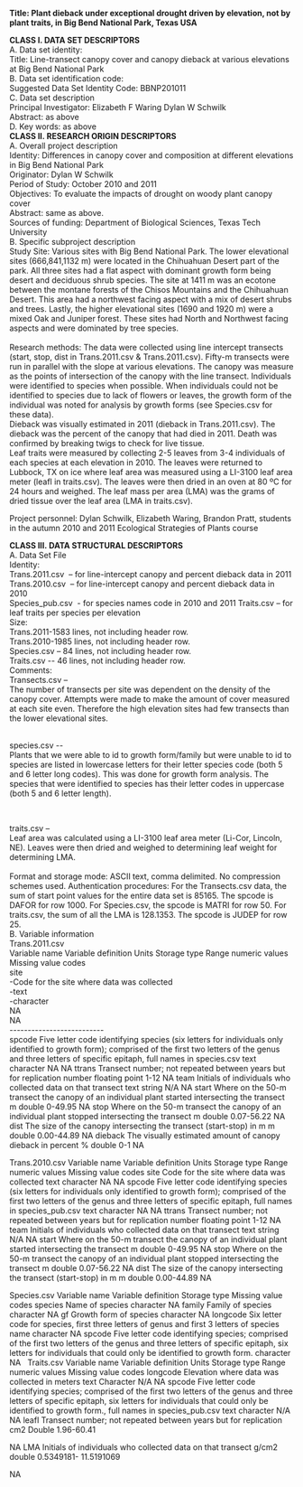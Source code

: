 <b>Title: Plant dieback under exceptional drought driven by elevation, not by plant traits, in Big Bend National Park, Texas USA</b><br>


<b>CLASS I. DATA SET DESCRIPTORS<br></b>
A. Data set identity:<br>
Title: Line-transect canopy cover and canopy dieback at various elevations at Big Bend National Park<br>
B. Data set identification code:<br>
Suggested Data Set Identity Code: BBNP201011<br>
C. Data set description<br>
Principal Investigator: Elizabeth F Waring Dylan W Schwilk<br>
Abstract: as above<br>
D. Key words: as above<br>
<b>CLASS II. RESEARCH ORIGIN DESCRIPTORS<br></b>
A. Overall project description<br>
Identity: Differences in canopy cover and composition at different elevations in Big Bend National Park<br>
Originator: Dylan W Schwilk<br>
Period of Study: October 2010 and 2011<br>
Objectives: To evaluate the impacts of drought on woody plant canopy cover<br>
Abstract: same as above.<br>
Sources of funding: Department of Biological Sciences, Texas Tech University<br>
B. Specific subproject description<br>
Study Site: Various sites with Big Bend National Park.  The lower elevational sites (666,841,1132 m) were located in the Chihuahuan Desert part of the park.  All three sites had a flat aspect with dominant growth form being desert and deciduous shrub species.  The site at 1411 m was an ecotone between the montane forests of the Chisos Mountains and the Chihuahuan Desert. This area had a northwest facing aspect with a mix of desert shrubs and trees. Lastly, the higher elevational sites (1690 and 1920 m) were a mixed Oak and Juniper forest.  These sites had North and Northwest facing aspects and were dominated by tree species.<br>
<br>
Research methods: The data were collected using line intercept transects (start, stop, dist in Trans.2011.csv & Trans.2011.csv).  Fifty-m transects were run in parallel with the slope at various elevations.  The canopy was measure as the points of intersection of the canopy with the line transect.  Individuals were identified to species when possible.  When individuals could not be identified to species due to lack of flowers or leaves, the growth form of the individual was noted for analysis by growth forms (see Species.csv for these data).<br>
Dieback was visually estimated in 2011 (dieback in Trans.2011.csv).  The dieback was the percent of the canopy that had died in 2011.  Death was confirmed by breaking twigs to check for live tissue. <br> 
Leaf traits were measured by collecting 2-5 leaves from 3-4 individuals of each species at each elevation in 2010.  The leaves were returned to Lubbock, TX on ice where leaf area was measured using a LI-3100 leaf area meter (leafl in traits.csv).  The leaves were then dried in an oven at 80 ºC for 24 hours and weighed.  The leaf mass per area (LMA) was the grams of dried tissue over the leaf area (LMA in traits.csv).<br>

Project personnel: Dylan Schwilk, Elizabeth Waring, Brandon Pratt, students in the autumn 2010 and 2011 Ecological Strategies of Plants course<br>

<b>CLASS III. DATA STRUCTURAL DESCRIPTORS<br></b>
A. Data Set File<br>
Identity:<br>
Trans.2011.csv  – for line-intercept canopy and percent dieback data in 2011<br>
Trans.2010.csv  – for line-intercept canopy and percent dieback data in 2010<br>
Species_pub.csv  - for species names code in 2010 and 2011
Traits.csv – for leaf traits per species per elevation<br>
Size:<br>
Trans.2011-1583 lines, not including header row.<br>
Trans.2010-1985 lines, not including header row.<br>
Species.csv – 84 lines, not including header row.<br>
Traits.csv -- 46 lines, not including header row.<br>
Comments:<br>
Transects.csv –<br>
The number of transects per site was dependent on the density of the canopy cover.  Attempts were made to make the amount of cover measured at each site even.  Therefore the high elevation sites had few transects than the lower elevational sites.<br>
<br>

species.csv --<br>
Plants that we were able to id to growth form/family but were unable to id to species are listed in lowercase letters for their letter species code (both 5 and 6 letter long codes).  This was done for growth form analysis.  The species that were identified to species has their letter codes in uppercase (both 5 and 6 letter length).<br>

<br>

traits.csv –<br>
Leaf area was calculated using a LI-3100 leaf area meter (Li-Cor, Lincoln, NE).  Leaves were then dried and weighed to determining leaf weight for determining LMA.<br>
<br>
Format and storage mode: ASCII text, comma delimited. No compression schemes used.
Authentication procedures: For the Transects.csv data, the sum of start point values for the entire data set is 85165. The spcode is DAFOR for row 1000. For Species.csv, the spcode is MATRI for row 50. For traits.csv, the sum of all the LMA is 128.1353.  The spcode is JUDEP for row 25.<br>
B. Variable information<br>
Trans.2011.csv<br>
Variable name  Variable definition Units Storage type Range numeric values Missing value codes <br>
site  <br>
 -Code for the site where data was collected<br>
-text<br>
 -character<br>
 NA<br>
NA<br>
--------------------------<br>
spcode
Five letter code identifying species (six letters for individuals only identified to growth form); comprised of the first two letters of the genus and three letters of specific epitaph, full names in species.csv
text
character
NA
NA
ttrans
Transect number; not repeated between years but for replication
number
floating point
1-12
NA
team
Initials of individuals who collected data on that transect
text
string
N/A
NA
start
Where on the 50-m transect the canopy of an individual plant started intersecting the transect
m
double
0-49.95
NA
stop
Where on the 50-m transect the canopy of an individual plant stopped intersecting the transect
m
double
0.07-56.22
NA
dist
The size of the canopy intersecting the transect (start-stop) in m
m
double
0.00-44.89
NA
dieback
The visually estimated amount of canopy dieback in percent
%
double
0-1
NA

Trans.2010.csv
Variable name
Variable definition
Units
Storage type
Range numeric values
Missing value codes
site
Code for the site where data was collected
text
character
NA
NA
spcode
Five letter code identifying species (six letters for individuals only identified to growth form); comprised of the first two letters of the genus and three letters of specific epitaph, full names in species_pub.csv
text
character
NA
NA
ttrans
Transect number; not repeated between years but for replication
number
floating point
1-12
NA
team
Initials of individuals who collected data on that transect
text
string
N/A
NA
start
Where on the 50-m transect the canopy of an individual plant started intersecting the transect
m
double
0-49.95
NA
stop
Where on the 50-m transect the canopy of an individual plant stopped intersecting the transect
m
double
0.07-56.22
NA
dist
The size of the canopy intersecting the transect (start-stop) in m
m
double
0.00-44.89
NA


Species.csv
Variable name
Variable definition
Storage type
Missing value codes
species
Name of species
character
NA
family
Family of species
character
NA
gf
Growth form of species
character
NA
longcode
Six letter code for species, first three letters of genus and first 3 letters of species name
character
NA
spcode
Five letter code identifying species; comprised of the first two letters of the genus and three letters of specific epitaph, six letters for individuals that could only be identified to growth form.
character
NA
 
Traits.csv
Variable name
Variable definition
Units
Storage type
Range numeric values
Missing value codes
longcode
Elevation where data was collected in meters
text
Character
N/A
NA
spcode
Five letter code identifying species; comprised of the first two letters of the genus and three letters of specific epitaph,  six letters for individuals that could only be identified to growth form., full names in species_pub.csv
text
character
N/A
NA
leafl
Transect number; not repeated between years but for replication
cm2
Double
1.96-60.41

NA
LMA
Initials of individuals who collected data on that transect
g/cm2
double
0.5349181- 11.5191069

NA




